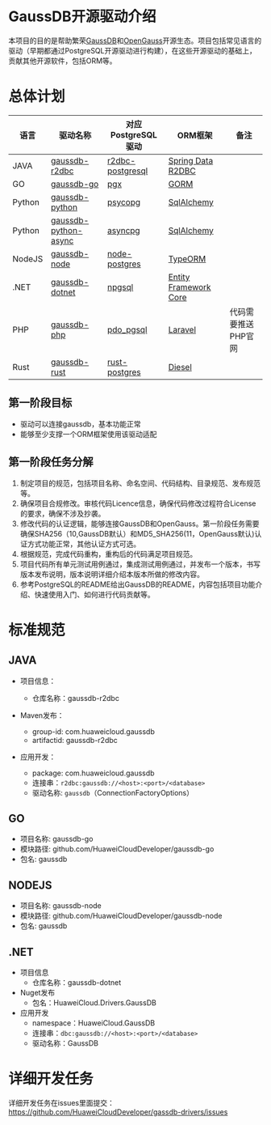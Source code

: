 # GaussDB开源驱动介绍

本项目的目的是帮助繁荣[GaussDB](https://www.huaweicloud.com/product/gaussdb.html)和[OpenGauss](https://opengauss.org/zh/)开源生态。项目包括常见语言的驱动（早期都通过PostgreSQL开源驱动进行构建），在这些开源驱动的基础上，贡献其他开源软件，包括ORM等。

# 总体计划

| 语言   | 驱动名称                                                                          | 对应PostgreSQL驱动                                                 | ORM框架                                                                             | 备注                |
| ------ | --------------------------------------------------------------------------------- | ------------------------------------------------------------------ | ----------------------------------------------------------------------------------- | ------------------- |
| JAVA   | [gaussdb-r2dbc](https://github.com/HuaweiCloudDeveloper/gaussdb-r2dbc)               | [r2dbc-postgresql](https://github.com/pgjdbc/r2dbc-postgresql)        | [Spring Data R2DBC](https://github.com/spring-projects/spring-data-relational/)        |                     |
| GO     | [gaussdb-go](https://github.com/HuaweiCloudDeveloper/gaussdb-go)                     | [pgx](https://github.com/jackc/pgx)                                   | [GORM](https://github.com/go-gorm/gorm)                                                |                     |
| Python | [gaussdb-python](https://github.com/HuaweiCloudDeveloper/gaussdb-python)             | [psycopg](https://github.com/psycopg/psycopg)                         | [SqlAlchemy](https://github.com/sqlalchemy/sqlalchemy)                                 |                     |
| Python | [gaussdb-python-async](https://github.com/HuaweiCloudDeveloper/gaussdb-python-async) | [asyncpg](https://github.com/MagicStack/asyncpg)                      | [SqlAlchemy](https://github.com/sqlalchemy/sqlalchemy)                                 |                     |
| NodeJS | [gaussdb-node](https://github.com/HuaweiCloudDeveloper/gaussdb-node)                 | [node-postgres](https://github.com/brianc/node-postgres)              | [TypeORM](https://github.com/typeorm/typeorm)                                          |                     |
| .NET   | [gaussdb-dotnet](https://github.com/HuaweiCloudDeveloper/gaussdb-dotnet)             | [npgsql](https://github.com/npgsql/npgsql)                            | [Entity Framework Core](https://github.com/HuaweiCloudDeveloper/gaussdb-dotnet-efcore) |                     |
| PHP    | [gaussdb-php](https://github.com/HuaweiCloudDeveloper/gaussdb-php)                   | [pdo_pgsql](https://github.com/php/php-src/tree/master/ext/pdo_pgsql) | [Laravel](https://github.com/laravel/laravel)                                          | 代码需要推送PHP官网 |
| Rust   | [gaussdb-rust](https://github.com/HuaweiCloudDeveloper/gaussdb-rust)                 | [rust-postgres](https://github.com/sfackler/rust-postgres/)           | [Diesel](https://github.com/diesel-rs/diesel)                                          |                     |

## 第一阶段目标

* 驱动可以连接gaussdb，基本功能正常
* 能够至少支撑一个ORM框架使用该驱动适配

## 第一阶段任务分解

1. 制定项目的规范，包括项目名称、命名空间、代码结构、目录规范、发布规范等。
2. 确保项目合规修改。审核代码Licence信息，确保代码修改过程符合License的要求，确保不涉及抄袭。
3. 修改代码的认证逻辑，能够连接GaussDB和OpenGauss。第一阶段任务需要确保SHA256（10,GaussDB默认）和MD5_SHA256(11，OpenGauss默认)认证方式功能正常，其他认证方式可选。
4. 根据规范，完成代码重构，重构后的代码满足项目规范。
5. 项目代码所有单元测试用例通过，集成测试用例通过，并发布一个版本，书写版本发布说明，版本说明详细介绍本版本所做的修改内容。
6. 参考PostgreSQL的README给出GaussDB的README，内容包括项目功能介绍、快速使用入门、如何进行代码贡献等。

# 标准规范

## JAVA

* 项目信息：

  * 仓库名称：gaussdb-r2dbc
* Maven发布：

  * group-id: com.huaweicloud.gaussdb
  * artifactid: gaussdb-r2dbc
* 应用开发：

  * package: com.huaweicloud.gaussdb
  * 连接串：`r2dbc:gaussdb://<host>:<port>/<database>`
  * 驱动名称: `gaussdb`（ConnectionFactoryOptions）

## GO

* 项目名称: gaussdb-go
* 模块路径: github.com/HuaweiCloudDeveloper/gaussdb-go
* 包名: gaussdb

## NODEJS

* 项目名称: gaussdb-node
* 模块路径: github.com/HuaweiCloudDeveloper/gaussdb-node
* 包名: gaussdb

## .NET

* 项目信息
  * 仓库名称：gaussdb-dotnet
* Nuget发布
  * 包名：HuaweiCloud.Drivers.GaussDB
* 应用开发
  * namespace：HuaweiCloud.GaussDB
  * 连接串：`dbc:gaussdb://<host>:<port>/<database>`
  * 驱动名称：GaussDB

# 详细开发任务

详细开发任务在issues里面提交： https://github.com/HuaweiCloudDeveloper/gassdb-drivers/issues
